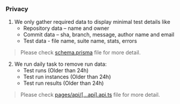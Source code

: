 ### Privacy

1. We only gather required data to display minimal test details like
   - Repository data – name and owner
   - Commit data – sha, branch, message, author name and email
   - Test data - file name, suite name, stats, errors

> Please check [schema.prisma](https://github.com/umidbekk/next-cypress-dashboard/blob/main/prisma/schema.prisma) file for more detail.

2. We run daily task to remove run data:
   - Test runs (Older than 24h)
   - Test run instances (Older than 24h)
   - Test run results (Older than 24h)

> Please check [pages/api/[...api].api.ts](https://github.com/umidbekk/next-cypress-dashboard/blob/main/pages/api/[...api].api.ts) file for more detail.
